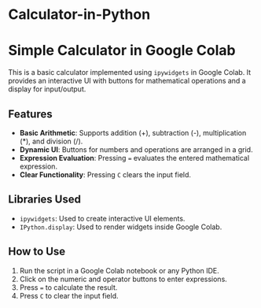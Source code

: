 # Calculator-in-Python

# Simple Calculator in Google Colab

This is a basic calculator implemented using `ipywidgets` in Google Colab. It provides an interactive UI with buttons for mathematical operations and a display for input/output.

## Features
- **Basic Arithmetic**: Supports addition (+), subtraction (-), multiplication (*), and division (/).
- **Dynamic UI**: Buttons for numbers and operations are arranged in a grid.
- **Expression Evaluation**: Pressing `=` evaluates the entered mathematical expression.
- **Clear Functionality**: Pressing `C` clears the input field.

## Libraries Used
- `ipywidgets`: Used to create interactive UI elements.
- `IPython.display`: Used to render widgets inside Google Colab.

## How to Use
1. Run the script in a Google Colab notebook or any Python IDE.
2. Click on the numeric and operator buttons to enter expressions.
3. Press `=` to calculate the result.
4. Press `C` to clear the input field.



